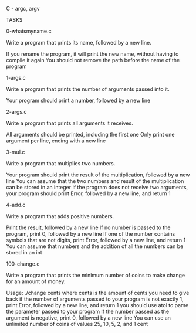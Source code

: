 C - argc, argv

TASKS

0-whatsmyname.c

Write a program that prints its name, followed by a new line.

If you rename the program, it will print the new name, without having to compile it again
You should not remove the path before the name of the program

1-args.c

Write a program that prints the number of arguments passed into it.

Your program should print a number, followed by a new line

2-args.c

Write a program that prints all arguments it receives.

All arguments should be printed, including the first one
Only print one argument per line, ending with a new line

3-mul.c

Write a program that multiplies two numbers.

Your program should print the result of the multiplication, followed by a new line
You can assume that the two numbers and result of the multiplication can be stored in an integer
If the program does not receive two arguments, your program should print Error, followed by a new line, and return 1

4-add.c

Write a program that adds positive numbers.

Print the result, followed by a new line
If no number is passed to the program, print 0, followed by a new line
If one of the number contains symbols that are not digits, print Error, followed by a new line, and return 1
You can assume that numbers and the addition of all the numbers can be stored in an int

100-change.c

Write a program that prints the minimum number of coins to make change for an amount of money.

Usage: ./change cents
where cents is the amount of cents you need to give back
if the number of arguments passed to your program is not exactly 1, print Error, followed by a new line, and return 1
you should use atoi to parse the parameter passed to your program
If the number passed as the argument is negative, print 0, followed by a new line
You can use an unlimited number of coins of values 25, 10, 5, 2, and 1 cent
